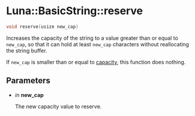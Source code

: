# Luna::BasicString::reserve

```c++
void reserve(usize new_cap)
```

Increases the capacity of the string to a value greater than or equal to `new_cap`, so that it can hold at least `new_cap` characters without reallocating the string buffer. 

If `new_cap` is smaller than or equal to [capacity](class_luna_1_1_basic_string_1ad96bf59cb22e917cbd210ba068e8acb3.md), this function does nothing. 

## Parameters
* *in* **new_cap**

    The new capacity value to reserve. 

